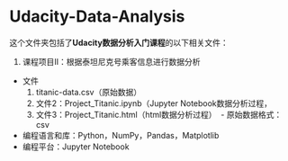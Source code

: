 # Udacity-Data-Analysis
这个文件夹包括了**Udacity数据分析入门课程**的以下相关文件：
1. 课程项目II：根据泰坦尼克号乘客信息进行数据分析  
  - 文件
    1. titanic-data.csv（原始数据）
    2. 文件2：Project_Titanic.ipynb（Jupyter Notebook数据分析过程，
    3. 文件3：Project_Titanic.html（html数据分析过程）
  - 原始数据格式：csv
  - 编程语言和库：Python，NumPy，Pandas，Matplotlib
  - 编程平台：Jupyter Notebook  
